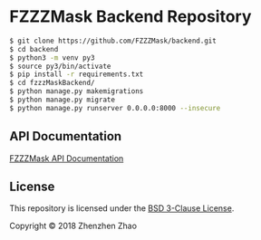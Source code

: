 # FZZZMask Backend Repository

```bash
$ git clone https://github.com/FZZZMask/backend.git
$ cd backend
$ python3 -m venv py3
$ source py3/bin/activate
$ pip install -r requirements.txt
$ cd fzzzMaskBackend/
$ python manage.py makemigrations
$ python manage.py migrate
$ python manage.py runserver 0.0.0.0:8000 --insecure 
```

## API Documentation

[FZZZMask API Documentation](https://documenter.getpostman.com/view/3683551/RzZDhGkT)

## License

This repository is licensed under the [BSD 3-Clause License](LICENSE.md).


Copyright &copy; 2018 Zhenzhen Zhao
